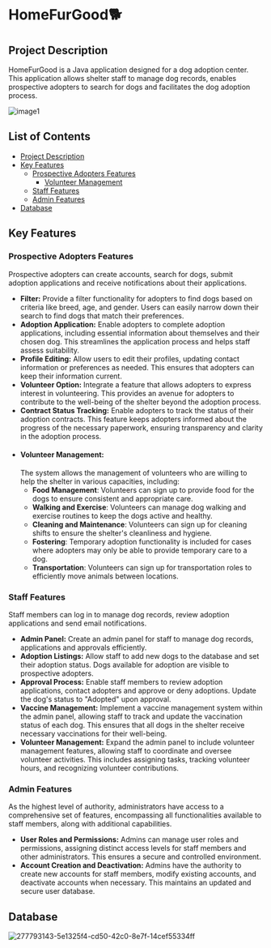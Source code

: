 # HomeFurGood🐕
## Project Description
HomeFurGood is a Java application designed for a dog adoption center. This application allows shelter staff to manage dog records, enables prospective adopters to search for dogs and facilitates the dog adoption process.

![image1](https://github.com/user-attachments/assets/838a82d6-89ed-4794-9e7e-03d48c07b820)

## List of Contents
- [Project Description](#project-description)
- [Key Features](#key-features)
    - [Prospective Adopters Features](#prospective-adopters-features)
      - [Volunteer Management](#volunteer-management)  
    - [Staff Features](#staff-features)
    - [Admin Features](#admin-features)
- [Database](#database)

## Key Features
### Prospective Adopters Features
Prospective adopters can create accounts, search for dogs, submit adoption applications and receive notifications about their applications.
- **Filter:** Provide a filter functionality for adopters to find dogs based on criteria like breed, age, and gender. Users can easily narrow down their search to find dogs that match their preferences.
- **Adoption Application:** Enable adopters to complete adoption applications, including essential information about themselves and their chosen dog. This streamlines the application process and helps staff assess suitability.
- **Profile Editing:** Allow users to edit their profiles, updating contact information or preferences as needed. This ensures that adopters can keep their information current.
- **Volunteer Option:** Integrate a feature that allows adopters to express interest in volunteering. This provides an avenue for adopters to contribute to the well-being of the shelter beyond the adoption process.
- **Contract Status Tracking:** Enable adopters to track the status of their adoption contracts. This feature keeps adopters informed about the progress of the necessary paperwork, ensuring transparency and clarity in the adoption process.
- #### Volunteer Management: 
  The system allows the management of volunteers who are willing to help the shelter in various capacities, including:
    - **Food Management**: Volunteers can sign up to provide food for the dogs to ensure consistent and appropriate care.
    - **Walking and Exercise**: Volunteers can manage dog walking and exercise routines to keep the dogs active and healthy.
    - **Cleaning and Maintenance**: Volunteers can sign up for cleaning shifts to ensure the shelter's cleanliness and hygiene.
    - **Fostering**: Temporary adoption functionality is included for cases where adopters may only be able to provide temporary care to a dog.
     - **Transportation**: Volunteers can sign up for transportation roles to efficiently move animals between locations.

### Staff Features
Staff members can log in to manage dog records, review adoption applications and send email notifications.
- **Admin Panel:** Create an admin panel for staff to manage dog records, applications and approvals efficiently.
- **Adoption Listings:** Allow staff to add new dogs to the database and set their adoption status. Dogs available for adoption are visible to prospective adopters.
- **Approval Process:** Enable staff members to review adoption applications, contact adopters and approve or deny adoptions. Update the dog's status to "Adopted" upon approval.
- **Vaccine Management:** Implement a vaccine management system within the admin panel, allowing staff to track and update the vaccination status of each dog. This ensures that all dogs in the shelter receive necessary vaccinations for their well-being.
- **Volunteer Management:** Expand the admin panel to include volunteer management features, allowing staff to coordinate and oversee volunteer activities. This includes assigning tasks, tracking volunteer hours, and recognizing volunteer contributions.

### Admin Features
As the highest level of authority, administrators have access to a comprehensive set of features, encompassing all functionalities available to staff members, along with additional capabilities.
- **User Roles and Permissions:** Admins can manage user roles and permissions, assigning distinct access levels for staff members and other administrators. This ensures a secure and controlled environment.
- **Account Creation and Deactivation:** Admins have the authority to create new accounts for staff members, modify existing accounts, and deactivate accounts when necessary. This maintains an updated and secure user database.


## Database
![277793143-5e1325f4-cd50-42c0-8e7f-14cef55334ff](https://github.com/deabocina/dog-adoption-management-system/assets/140092973/4f4e23d4-f88b-4ec1-aa46-488c5c43048c)

